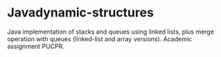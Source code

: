 # Javadynamic-structures
Java implementation of stacks and queues using linked lists, plus merge operation with queues (linked-list and array versions). Academic assignment PUCPR.
